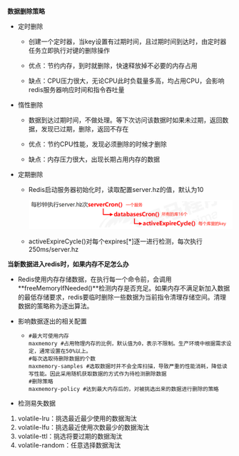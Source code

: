 **数据删除策略**

+ 定时删除

  + 创建一个定时器，当key设置有过期时间，且过期时间到达时，由定时器任务立即执行对键的删除操作

  + 优点：节约内存，到时就删除，快速释放掉不必要的内存占用

  + 缺点：CPU压力很大，无论CPU此时负载量多高，均占用CPU，会影响redis服务器响应时间和指令吞吐量

+ 惰性删除

  + 数据到达过期时间，不做处理。等下次访问该数据时如果未过期，返回数据，发现已过期，删除，返回不存在

  + 优点：节约CPU性能，发现必须删除的时候才删除

  + 缺点：内存压力很大，出现长期占用内存的数据

+ 定期删除

  + Redis启动服务器初始化时，读取配置server.hz的值，默认为10
  
    ![image-20200821215508143](img\image-20200821215508143.png)
  
  + activeExpireCycle()对每个expires[*]逐一进行检测，每次执行250ms/server.hz

**当新数据进入redis时，如果内存不足怎么办**

+ Redis使用内存存储数据，在执行每一个命令前，会调用**freeMemoryIfNeeded()**检测内存是否充足。如果内存不满足新加入数据的最低存储要求，redis要临时删除一些数据为当前指令清理存储空间。清理数据的策略称为逐出算法。

+ 影响数据逐出的相关配置

  + ```
    #最大可使用内存
    maxmemory #占用物理内存的比例，默认值为0，表示不限制。生产环境中根据需求设定，通常设置在50%以上。
    #每次选取待删除数据的个数
    maxmemory-samples #选取数据时并不会全库扫描，导致严重的性能消耗，降低读写性能。因此采用随机获取数据的方式作为待检测删除数据
    #删除策略
    maxmemory-policy #达到最大内存后的，对被挑选出来的数据进行删除的策略
    ```

+  检测易失数据
  1. volatile-lru：挑选最近最少使用的数据淘汰
  2.  volatile-lfu：挑选最近使用次数最少的数据淘汰
  3. volatile-ttl：挑选将要过期的数据淘汰
  4. volatile-random：任意选择数据淘汰